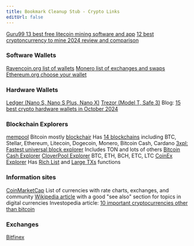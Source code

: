 ```yaml
---
title: Bookmark Cleanup Stub - Crypto Links
editUrl: false
---
```


[Guru99 13 best free litecoin mining software and app](https://www.guru99.com/best-litecoin-mining-software.html)
[12 best cryptoncurrency to mine 2024 review and comparison](https://www.softwaretestinghelp.com/best-cryptocurrency-to-mine/)

### Software Wallets

[Ravencoin.org list of wallets](https://ravencoin.org/wallet/)
[Monero list of exchanges and swaps](https://www.getmonero.org/community/merchants/)
[Ethereum.org choose your wallet](https://ethereum.org/en/wallets/find-wallet/)

### Hardware Wallets

[Ledger (Nano S, Nano S Plus, Nano X)](https://www.ledger.com/)
[Trezor (Model T, Safe 3)](https://trezor.io/)
Blog: [15 best crypto hardware wallets in October 2024](https://coincodex.com/article/23051/best-crypto-hardware-wallets/)

### Blockchain Explorers

[mempool](https://mempool.space/) Bitcoin mostly
[blockchair](https://blockchair.com/) Has [14 blockchains](https://blockchair.com/api#explorers) including BTC, Stellar, Ethereum, Litecoin, Dogecoin, Monero, Bitcoin Cash, Cardano
[3xpl: Fastest universal block explorer](https://3xpl.com/) Includes TON and lots of others
[Bitcoin Cash Explorer](https://explorer.bitcoinunlimited.info/)
[CloverPool Explorer](https://explorer.cloverpool.com/) BTC, ETH, BCH, ETC, LTC
[CoinEx Explorer](https://explorer.coinex.com/) Has [Rich List](https://explorer.coinex.com/btc/stats/richlist) and [Large TXs](https://explorer.coinex.com/btc/stats/largetransfer) functions

### Information sites

[CoinMarketCap](https://coinmarketcap.com/) List of currencies with rate charts, exchanges, and community
[Wikipedia article](https://en.wikipedia.org/wiki/Digital_currency#List) with a good "see also" section for topics in digital currencies
Investopedia article: [10 important cryptocurrencies other than bitcoin](https://www.investopedia.com/tech/most-important-cryptocurrencies-other-than-bitcoin/)

### Exchanges

[Bitfinex](https://www.bitfinex.com/about/)
